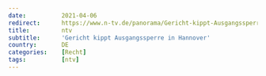 ```yaml
---
date:          2021-04-06
redirect:      https://www.n-tv.de/panorama/Gericht-kippt-Ausgangssperre-in-Hannover-article22473644.html
title:         ntv
subtitle:      'Gericht kippt Ausgangssperre in Hannover'
country:       DE
categories:    [Recht]
tags:          [ntv]
---
```


